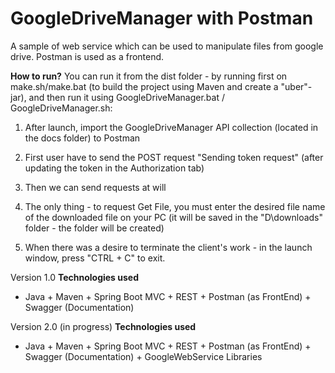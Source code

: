 # GoogleDriveManager with Postman
A sample of web service which can be used to manipulate files from google drive. Postman is used as a frontend.

**How to run?**
You can run it from the dist folder - by running first on make.sh/make.bat (to build the project using Maven and create a "uber"-jar), and then run it using GoogleDriveManager.bat / GoogleDriveManager.sh:

1. After launch, import the GoogleDriveManager API collection (located in the docs folder) to Postman

2. First user have to send the POST request "Sending token request" (after updating the token in the Authorization tab)

3. Then we can send requests at will

4. The only thing - to request Get File, you must enter the desired file name of the downloaded file on your PC (it will be saved in the "D\downloads\" folder - the folder will be created)

5. When there was a desire to terminate the client's work - in the launch window, press "CTRL + C" to exit. 

Version 1.0
**Technologies used**
* Java + Maven + Spring Boot MVC + REST + Postman (as FrontEnd) + Swagger (Documentation)

Version 2.0 (in progress)
**Technologies used**
* Java + Maven + Spring Boot MVC + REST + Postman (as FrontEnd) + Swagger (Documentation) + GoogleWebService Libraries
